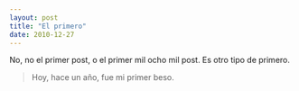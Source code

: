 ```yaml
---
layout: post
title: "El primero"
date: 2010-12-27
---
```


<p>No, no el primer post, o el primer mil ocho mil post. Es otro tipo de primero.</p>
<blockquote><p>Hoy, hace un año, fue mi primer beso.</p></blockquote>
